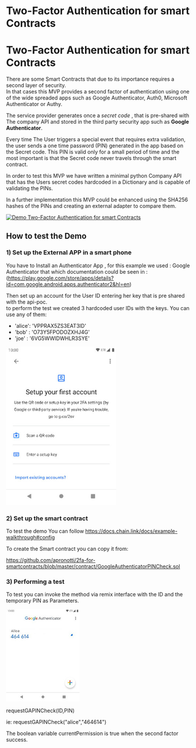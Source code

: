 
# Two-Factor Authentication for smart Contracts


# Two-Factor Authentication for smart Contracts

There are some Smart Contracts that due to its importance requires a second layer of security.   
In that cases this MVP provides a second factor of authentication using one of the wide spreaded apps such as Google Authenticator, Auth0, Microsoft Authenticator or Authy.

The service provider generates once a *secret code* , that is pre-shared with The company API and stored in the third party security app such as **Google Authenticator**. 

Every time The User triggers a special event that requires extra validation, the user sends a one time password (PIN) generated in the app based on the Secret code. This PIN is valid only for a small period of time and the most important is that the Secret code never travels through the smart contract. 

In order to test this MVP we have written a minimal python Company API that has the Users secret codes hardcoded in a Dictionary and is capable of validating the PINs.

In a further implementation this MVP could be enhanced using the SHA256 hashes of the PINs and creating an external adapter to compare them.  
          
[![Demo Two-Factor Authentication for smart Contracts](https://img.youtube.com/vi/jyr_Zvz585A/0.jpg)](https://youtu.be/jyr_Zvz585A "Demo Two-Factor Authentication for smart Contracts")

## How to test the Demo

### 1) Set up the External APP in a smart phone

You have to Install an Authenticator App , for this example we used : Google Authenticator  that which documentation could be seen in : (https://play.google.com/store/apps/details?id=com.google.android.apps.authenticator2&hl=en)

Then set up an account for the User ID entering her key that is pre shared with the api-poc.  
to perform the test we created 3 hardcoded user IDs with the keys. You can use any of them: 

* 'alice': 'VPPRAX5ZS3EAT3ID'
* 'bob'  : 'O73Y5FPODOZXHJ4G'
* 'joe'  : '6VG5WWIDWHLR3SYE'


![GitHub Logo](/docs/img/load-qr-sc-screenshot.jpeg)

### 2) Set up the smart contract

To test the demo You can follow 
https://docs.chain.link/docs/example-walkthrough#config

To create the Smart contract you can copy it from: 

https://github.com/apronotti/2fa-for-smartcontracts/blob/master/contract/GoogleAuthenticatorPINCheck.sol

### 3) Performing a test 

To test you can invoke the method via remix interface with the ID and the temporary PIN as Parameters. 

![GitHub Logo](/docs/img/ga-pin-gen-screenshot.jpeg)

requestGAPINCheck(ID,PIN)

ie: requestGAPINCheck("alice","464614")

The boolean variable currentPermission is true when the second factor success. 




